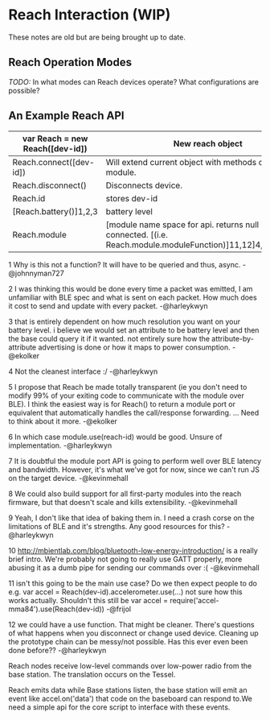 # Reach Interaction (WIP)

These notes are old but are being brought up to date.

## Reach Operation Modes

*TODO:* In what modes can Reach devices operate? What configurations are possible?

## An Example Reach API

var Reach = new Reach([dev-id]) | New reach object
------------------------------- | -------------------------------------------------------------------------------------------------------------------
Reach.connect([dev-id])         | Will extend current object with methods of attached module.
Reach.disconnect()              | Disconnects device.
Reach.id                        | stores dev-id
[Reach.battery()]1,2,3          | battery level
Reach.module                    | [module name space for api. returns null if not connected. [(i.e. Reach.module.moduleFunction)]11,12]4,5,6,7,8,9,10

1 Why is this not a function? It will have to be queried and thus, async. -@johnnyman727

2 I was thinking this would be done every time a packet was emitted, I am unfamiliar with BLE spec and what is sent on each packet. How much does it cost to send and update with every packet. -@harleykwyn

3 that is entirely dependent on how much resolution you want on your battery level. i believe we would set an attribute to be battery level and then the base could query it if it wanted. not entirely sure how the attribute-by-attribute advertising is done or how it maps to power consumption. -@ekolker

4 Not the cleanest interface :/ -@harleykwyn

5 I propose that Reach be made totally transparent (ie you don't need to modify 99% of your exiting code to communicate with the module over BLE). I think the easiest way is for Reach() to return a module port or equivalent that automatically handles the call/response forwarding. ... Need to think about it more. -@ekolker

6 In which case module.use(reach-id) would be good. Unsure of implementation. -@harleykwyn

7 It is doubtful the module port API is going to perform well over BLE latency and bandwidth. However, it's what we've got for now, since we can't run JS on the target device. -@kevinmehall

8 We could also build support for all first-party modules into the reach firmware, but that doesn't scale and kills extensibility. -@kevinmehall

9 Yeah, I don't like that idea of baking them in. I need a crash corse on the limitations of BLE and it's strengths. Any good resources for this? -@harleykwyn

10 <http://mbientlab.com/blog/bluetooth-low-energy-introduction/> is a really brief intro. We're probably not going to really use GATT properly, more abusing it as a dumb pipe for sending our commands over :( -@kevinmehall

11 isn't this going to be the main use case? Do we then expect people to do e.g. var accel = Reach(dev-id).accelerometer.use(...) not sure how this works actually. Shouldn't this still be var accel = require('accel-mma84').use(Reach(dev-id)) -@frijol

12 we could have a use function. That might be cleaner. There's questions of what happens when you disconnect or change used device. Cleaning up the prototype chain can be messy/not possible. Has this ever even been done before?? -@harleykwyn

Reach nodes receive low-level commands over low-power radio from the base station. The translation occurs on the Tessel.

Reach emits data while Base stations listen, the base station will emit an event like accel.on('data') that code on the baseboard can respond to.We need a simple api for the core script to interface with these events.
